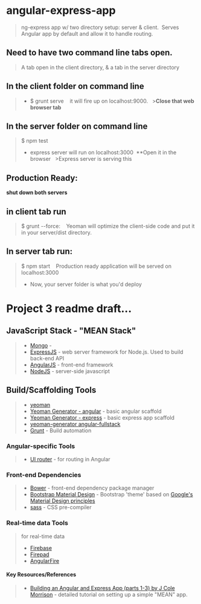 # angular-express-app

> ng-express app w/ two directory setup: server &amp; client.  Serves Angular app by default and allow it to handle routing. 

## Need to have two command line tabs open. 
  > A tab open in the client directory, & a tab in the server directory

## In the client folder on command line 
>- $ grunt serve 
  
> it will fire up on localhost:9000. 
  >**Close that web browser tab**

## In the server folder on command line 
> $ npm test 
>* express server will run on localhost:3000  **Open it in the browser 
  >Express server is serving this

## Production Ready:
**shut down both servers**
  
## in client tab run
> $ grunt --force:
  
> Yeoman will optimize the client-side code and put it in your server/dist directory. 

## In server tab run:

> $ npm start
  
>Production ready application will be served on localhost:3000
  
>* Now, your server folder is what you'd deploy

# Project 3 readme draft...
## JavaScript Stack - "MEAN Stack"
  >* [Mongo](http://docs.mongodb.org/manual/) - 
  >* [ExpressJS](http://expressjs.com/starter/installing.html) - web server framework for Node.js. Used to build back-end API
  >* [AngularJS](https://angularjs.org/) - front-end framework
  >* [NodeJS](http://nodejs.org/) - server-side javascript
 
## Build/Scaffolding Tools
  >* [yeoman](http://yeoman.io/)
  >* [Yeoman Generator - angular](https://github.com/yeoman/generator-angular) - basic angular scaffold
  >* [Yeoman Generator - express](https://github.com/petecoop/generator-express) - basic express app scaffold
  >* [yeoman-generator angular-fullstack](https://github.com/DaftMonk/generator-angular-fullstack#controller)
  >* [Grunt](http://gruntjs.com/) - Build automation

### Angular-specific Tools
  >* [UI router](https://github.com/angular-ui/ui-router) - for routing in Angular

### Front-end Dependencies
  >* [Bower](http://bower.io/) - front-end dependency package manager
  >* [Bootstrap Material Design](http://fezvrasta.github.io/bootstrap-material-design/) - Bootstrap 'theme' based on [Google's Material Design principles](http://www.google.com/design/spec/material-design/introduction.html)
  >* [sass](http://sass-lang.com/) - CSS pre-compiler

### Real-time data Tools
  > for real-time data
  >* [Firebase]()
  >* [Firepad]()
  >* [AngularFire]()

#### Key Resources/References
  >* [Building an Angular and Express App (parts 1-3) by J Cole Morrison](http://start.jcolemorrison.com/building-an-angular-and-express-app-part-1/) - detailed tutorial on setting up a simple "MEAN" app.
